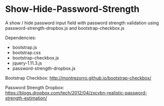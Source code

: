 # Show-Hide-Password-Strength
A show / hide password input field with password strength validation using password-strength-dropbox.js and bootstrap-checkbox.js

Dependencies:
- bootstrap.js
- bootstrap.css
- bootstrap-checkbox.js
- jquery-1.11.3.js
- password-strength-dropbox.js

Bootstrap Checkbox:
http://montrezorro.github.io/bootstrap-checkbox/

Password Strength Dropbox:
https://blogs.dropbox.com/tech/2012/04/zxcvbn-realistic-password-strength-estimation/
